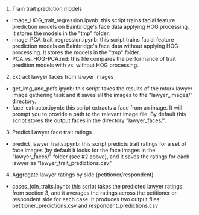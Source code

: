 1. Train trait prediction models
  * image_HOG_trait_regression.ipynb: this script trains facial feature prediction models on Bainbridge's face data applying HOG processing. It stores the models in the "tmp" folder. 
  * image_PCA_trait_regression.ipynb: this script trains facial feature prediction models on Bainbridge's face data without applying HOG processing. It stores the models in the "tmp" folder.
  * PCA_vs_HOG-PCA.md: this file compares the performance of trait predition models with vs. without HOG processing.

2. Extract lawyer faces from lawyer images
 * get_img_and_pdfs.ipynb: this script takes the results of the mturk lawyer image gathering task and it saves all the images to the "lawyer_images/" directory.
 * face_extractor.ipynb: this script extracts a face from an image. It will prompt you to provide a path to the relevant image file. By default this script stores the output faces in the directory "lawyer_faces/".

3. Predict Lawyer face trait ratings
  * predict_lawyer_traits.ipynb: this script predicts trait ratings for a set of face images (by default it looks for the face images in the "lawyer_faces/" folder (see #2 above), and it saves the ratings for each lawyer as "lawyer_trait_predictions.csv"

4. Aggregate lawyer ratings by side (petitioner/respondent)
 * cases_join_traits.ipynb: this script takes the predicted lawyer ratings from section 3, and it averages the ratings across the petitioner or respondent side for each case. It produces two output files: petitioner_predictions.csv and respondent_predictions.csv
